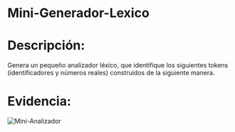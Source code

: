 # Mini-Generador-Lexico

# Descripción:

Genera un pequeño analizador léxico, que identifique los siguientes tokens (identificadores y números reales) construidos de la siguiente manera.



# Evidencia:

![Mini-Analizador](https://user-images.githubusercontent.com/84484618/221742589-3ffdbbf8-cfb2-45d3-a2e9-5fb13f0c8483.png)

